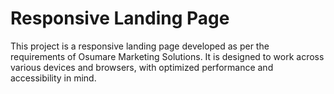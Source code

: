 # Responsive Landing Page

This project is a responsive landing page developed as per the requirements of Osumare Marketing Solutions. It is designed to work across various devices and browsers, with optimized performance and accessibility in mind.
